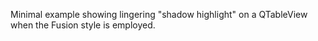 Minimal example showing lingering "shadow highlight" on a QTableView when the Fusion style is employed.
